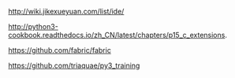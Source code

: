 http://wiki.jikexueyuan.com/list/ide/

http://python3-cookbook.readthedocs.io/zh_CN/latest/chapters/p15_c_extensions.

https://github.com/fabric/fabric

https://github.com/triaquae/py3_training
